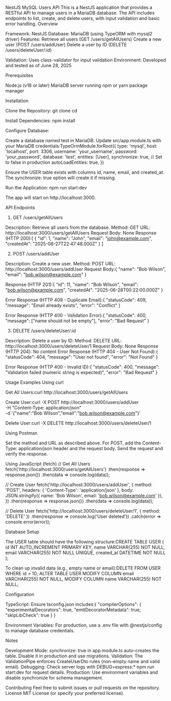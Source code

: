 NestJS MySQL Users API
This is a NestJS application that provides a RESTful API to manage users in a MariaDB database. The API includes endpoints to list, create, and delete users, with input validation and basic error handling.
Overview

Framework: NestJS
Database: MariaDB (using TypeORM with mysql2 driver)
Features:
Retrieve all users (GET /users/getAllUsers)
Create a new user (POST /users/addUser)
Delete a user by ID (DELETE /users/deleteUser/:id)

Validation: Uses class-validator for input validation
Environment: Developed and tested as of June 28, 2025

Prerequisites

Node.js (v18 or later)
MariaDB server running
npm or yarn package manager

Installation

Clone the Repository:
git clone <repository-url>
cd <repository-folder>

Install Dependencies:
npm install

Configure Database:

Create a database named test in MariaDB.
Update src/app.module.ts with your MariaDB credentials:TypeOrmModule.forRoot({
type: 'mysql',
host: 'localhost',
port: 3306,
username: 'your_username',
password: 'your_password',
database: 'test',
entities: [User],
synchronize: true, // Set to false in production
autoLoadEntities: true,
})

Ensure the USER table exists with columns id, name, email, and created_at. The synchronize: true option will create it if missing.

Run the Application:
npm run start:dev

The app will start on http://localhost:3000.

API Endpoints

1. GET /users/getAllUsers

Description: Retrieve all users from the database.
Method: GET
URL: http://localhost:3000/users/getAllUsers
Request Body: None
Response (HTTP 200):[
{
"id": 1,
"name": "John",
"email": "john@example.com",
"createdAt": "2025-06-27T22:47:48.000Z"
}
]

2. POST /users/addUser

Description: Create a new user.
Method: POST
URL: http://localhost:3000/users/addUser
Request Body:{
"name": "Bob Wilson",
"email": "bob.wilson@example.com"
}

Response (HTTP 201):{
"id": 11,
"name": "Bob Wilson",
"email": "bob.wilson@example.com",
"createdAt": "2025-06-28T00:22:00.000Z"
}

Error Response (HTTP 409 - Duplicate Email):{
"statusCode": 409,
"message": "Email already exists",
"error": "Conflict"
}

Error Response (HTTP 400 - Validation Error):{
"statusCode": 400,
"message": ["name should not be empty"],
"error": "Bad Request"
}

3. DELETE /users/deleteUser/:id

Description: Delete a user by ID.
Method: DELETE
URL: http://localhost:3000/users/deleteUser/1
Request Body: None
Response (HTTP 204): No content
Error Response (HTTP 404 - User Not Found):{
"statusCode": 404,
"message": "User not found",
"error": "Not Found"
}

Error Response (HTTP 400 - Invalid ID):{
"statusCode": 400,
"message": "Validation failed (numeric string is expected)",
"error": "Bad Request"
}

Usage Examples
Using curl

Get All Users:curl http://localhost:3000/users/getAllUsers

Create User:curl -X POST http://localhost:3000/users/addUser \
-H "Content-Type: application/json" \
-d '{"name":"Bob Wilson","email":"bob.wilson@example.com"}'

Delete User:curl -X DELETE http://localhost:3000/users/deleteUser/1

Using Postman

Set the method and URL as described above.
For POST, add the Content-Type: application/json header and the request body.
Send the request and verify the response.

Using JavaScript (fetch)
// Get All Users
fetch('http://localhost:3000/users/getAllUsers')
.then(response => response.json())
.then(data => console.log(data));

// Create User
fetch('http://localhost:3000/users/addUser', {
method: 'POST',
headers: { 'Content-Type': 'application/json' },
body: JSON.stringify({ name: 'Bob Wilson', email: 'bob.wilson@example.com' }),
})
.then(response => response.json())
.then(data => console.log(data));

// Delete User
fetch('http://localhost:3000/users/deleteUser/1', { method: 'DELETE' })
.then(response => console.log('User deleted'))
.catch(error => console.error(error));

Database Setup

The USER table should have the following structure:CREATE TABLE USER (
id INT AUTO_INCREMENT PRIMARY KEY,
name VARCHAR(255) NOT NULL,
email VARCHAR(255) NOT NULL UNIQUE,
created_at DATETIME NOT NULL
);

To clean up invalid data (e.g., empty name or email):DELETE FROM USER WHERE id = 10;
ALTER TABLE USER
MODIFY COLUMN email VARCHAR(255) NOT NULL,
MODIFY COLUMN name VARCHAR(255) NOT NULL;

Configuration

TypeScript: Ensure tsconfig.json includes:{
"compilerOptions": {
"experimentalDecorators": true,
"emitDecoratorMetadata": true,
"skipLibCheck": true
}
}

Environment Variables: For production, use a .env file with @nestjs/config to manage database credentials.

Notes

Development Mode: synchronize: true in app.module.ts auto-creates the table. Disable it in production and use migrations.
Validation: The ValidationPipe enforces CreateUserDto rules (non-empty name and valid email).
Debugging: Check server logs with DEBUG=express:\* npm run start:dev for request details.
Production: Use environment variables and disable synchronize for schema management.

Contributing
Feel free to submit issues or pull requests on the repository.
License
MIT License (or specify your preferred license).
